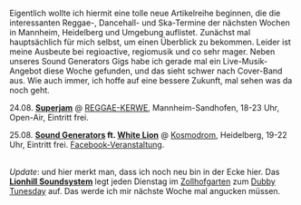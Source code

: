 <html><body><p>Eigentlich wollte ich hiermit eine tolle neue Artikelreihe beginnen, die die interessanten Reggae-, Dancehall- und Ska-Termine der nächsten Wochen in Mannheim, Heidelberg und Umgebung auflistet. Zunächst mal hauptsächlich für mich selbst, um einen Überblick zu bekommen. Leider ist meine Ausbeute bei regioactive, regiomusik und co sehr mager. Neben unseres Sound Generators Gigs habe ich gerade mal ein Live-Musik-Angebot diese Woche gefunden, und das sieht schwer nach Cover-Band aus. Wie auch immer, ich hoffe auf eine bessere Zukunft, mal sehen was da noch geht.

24.08. <a href="http://www.myspace.com/superjammusic"><strong>Superjam</strong></a> @ <a href="http://events.myspace.com/Event/4313199/Superjam">REGGAE-KERWE</a>, Mannheim-Sandhofen, 18-23 Uhr, Open-Air, Eintritt frei.

25.08. <strong><a href="http://www.myspace.com/soundgeneratorsband">Sound Generators</a> ft. <a href="http://www.myspace.com/lionyard">White Lion</a></strong> @ <a href="http://www.kosmodrom-hd.de">Kosmodrom</a>, Heidelberg, 19-22 Uhr, Eintritt frei. <a href="http://www.facebook.com/event.php?eid=140674752639336&amp;ref=search">Facebook-Veranstaltung</a>.

<br>
<em>Update</em>: und hier merkt man, dass ich noch neu bin in der Ecke hier. Das <strong><a href="http://www.myspace.com/lionhillsound">Lionhill Soundsystem</a></strong> legt jeden Dienstag im <a href="http://www.zollhofgarten.de">Zollhofgarten</a> zum <a href="http://events.myspace.com/Event/6357249/Dubby-Tunesday">Dubby Tunesday</a> auf. Das werde ich mir nächste Woche mal angucken müssen.</p></body></html>